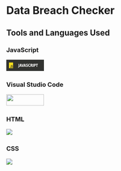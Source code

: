 # Data Breach Checker

## Tools and Languages Used

### JavaScript  
<img src="https://raw.githubusercontent.com/0x03a/Javascript-from-scratch/4e700aca70bd642584796ff839d27869353a3a49/Java_script_image.svg" height="30" width="100">  

### Visual Studio Code  
<img src="https://github.com/user-attachments/assets/bb9abd7e-b1bd-4597-b617-1352afcd8073"  height="30" width="100">  

### HTML  
<img src="https://upload.wikimedia.org/wikipedia/commons/6/61/HTML5_logo_and_wordmark.svg" width="80">  

### CSS  
<img src="https://upload.wikimedia.org/wikipedia/commons/d/d5/CSS3_logo_and_wordmark.svg" width="80">  
